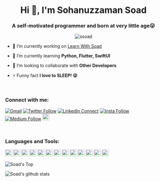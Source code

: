 <h1 align="center">Hi 👋, I'm Sohanuzzaman Soad</h1>
<h3 align="center">A self-motivated programmer and born at very little age😜</h3>






<p align="center"> <img src="https://komarev.com/ghpvc/?username=ssoad" alt="ssoad" /> </p>

- 🔭 I’m currently working on [Learn With Soad](https://www.youtube.com/channel/UCAqGELfTXXcDK2K6wrQGpFw)

- 🌱 I’m currently learning **Python, Flutter, SwiftUI**

- 👯 I’m looking to collaborate with **Other Developers**

- ⚡ Funny fact **I love to SLEEP! 😜**
<br />

### Connect with me:
[![Gmail](https://img.shields.io/badge/%20-Send%20Mail-black?color=14171A&labelColor=ef5350&logo=gmail&logoColor=ffffff)](mailto:mdsoad@gmail.com)
[![Twitter Follow](https://img.shields.io/badge/dynamic/json.svg?color=14171A&labelColor=37474f&logo=twitter&logoColor=4fc3f7&label=&query=%24[0].followers_count&url=https%3A%2F%2Fcdn.syndication.twimg.com%2Fwidgets%2Ffollowbutton%2Finfo.json%3Fscreen_names%3Dsajib1066&suffix=%20Followers)](https://twitter.com/_sssoad/)
[![LinkedIn Connect](https://img.shields.io/badge/%20-Connect-black?color=14171A&labelColor=212121&logo=linkedin&logoColor=ffffff)](https://www.linkedin.com/in/sohanuzzamansoad/)
[![Insta Follow](https://img.shields.io/badge/%20-Follow-black?color=14171A&labelColor=d81b60&logo=instagram&logoColor=ffffff)](https://www.instagram.com/sssoad/)
[![Medium Follow](https://img.shields.io/badge/%20-Follow-black?color=14171A&labelColor=050404&logo=medium&logoColor=ffffff)](https://towardsdatascience.com/@ssoad)
<a href="https://twitter.com/sssoad_" target="blank"><img src="https://cdn.jsdelivr.net/npm/simple-icons@3.0.1/icons/twitter.svg" alt="sohanuzzamansoad" height="22" width="22" /></a>

<br />

### Languages and Tools:

<p align="left"><img src="https://www.vectorlogo.zone/logos/dartlang/dartlang-icon.svg" alt="dart" width="22" height="22"/> <img src="https://devicons.github.io/devicon/devicon.git/icons/django/django-original.svg" alt="django" width="22" height="22"/> <img src="https://www.vectorlogo.zone/logos/figma/figma-icon.svg" alt="figma" width="22" height="22"/> <img src="https://www.vectorlogo.zone/logos/firebase/firebase-icon.svg" alt="firebase" width="22" height="22"/> <img src="https://www.vectorlogo.zone/logos/pocoo_flask/pocoo_flask-icon.svg" alt="flask" width="22" height="22"/> <img src="https://www.vectorlogo.zone/logos/flutterio/flutterio-icon.svg" alt="flutter" width="22" height="22"/> <img src="https://www.vectorlogo.zone/logos/git-scm/git-scm-icon.svg" alt="git" width="22" height="22"/> <img src="https://devicons.github.io/devicon/devicon.git/icons/linux/linux-original.svg" alt="linux" width="22" height="22"/> <img src="https://devicons.github.io/devicon/devicon.git/icons/mysql/mysql-original-wordmark.svg" alt="mysql" width="22" height="22"/> <img src="https://devicons.github.io/devicon/devicon.git/icons/postgresql/postgresql-original-wordmark.svg" alt="postgresql" width="22" height="22"/> <img src="https://devicons.github.io/devicon/devicon.git/icons/python/python-original.svg" alt="python" width="22" height="22"/> <img src="https://www.vectorlogo.zone/logos/sketchapp/sketchapp-icon.svg" alt="sketch" width="22" height="22"/> <img src="https://devicons.github.io/devicon/devicon.git/icons/swift/swift-original-wordmark.svg" alt="swift" width="22" height="22"/></p>

![Soad's Top](https://github-readme-stats.vercel.app/api/top-langs/?username=ssoad&layout=compact&hide=html)


![Soad's github stats](https://github-readme-stats.vercel.app/api?username=ssoad&theme=blue&show_icons=true)




